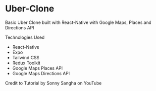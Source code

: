 # Uber-Clone
Basic Uber Clone built with React-Native with Google Maps, Places and Directions API

Technologies Used
- React-Native
- Expo
- Tailwind CSS
- Redux Toolkit
- Google Maps Places API 
- Google Maps Directions API

Credit to Tutorial by Sonny Sangha on YouTube
